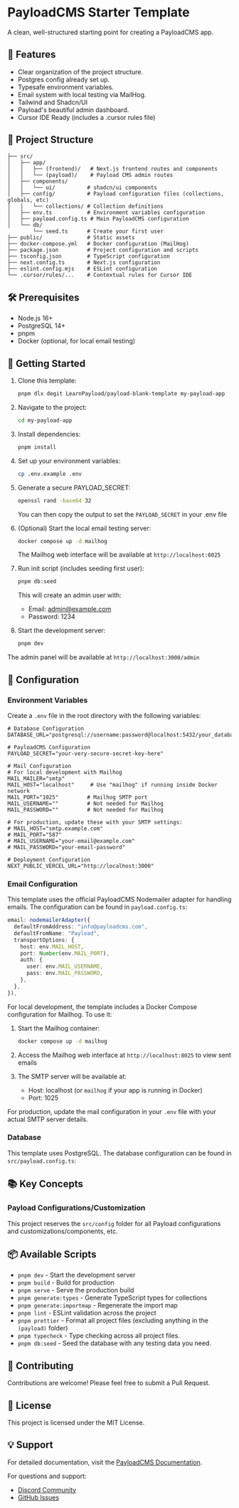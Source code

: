 # PayloadCMS Starter Template

A clean, well-structured starting point for creating a PayloadCMS app.

## 🚀 Features

- Clear organization of the project structure.
- Postgres config already set up.
- Typesafe environment variables.
- Email system with local testing via MailHog.
- Tailwind and Shadcn/UI
- Payload's beautiful admin dashboard.
- Cursor IDE Ready (includes a .cursor rules file)

## 📁 Project Structure

```
├── src/
│   ├── app/
│   │   ├── (frontend)/   # Next.js frontend routes and components
│   │   └── (payload)/    # Payload CMS admin routes
│   ├── components/
│   │   └── ui/          # shadcn/ui components
│   ├── config/          # Payload configuration files (collections, globals, etc)
│   │   └── collections/ # Collection definitions
│   ├── env.ts           # Environment variables configuration
│   ├── payload.config.ts # Main PayloadCMS configuration
│   └── db/
        └── seed.ts      # Create your first user
├── public/              # Static assets
├── docker-compose.yml   # Docker configuration (MailHog)
├── package.json         # Project configuration and scripts
├── tsconfig.json        # TypeScript configuration
├── next.config.ts       # Next.js configuration
├── eslint.config.mjs    # ESLint configuration
└── .cursor/rules/...    # Contextual rules for Cursor IDE
```

## 🛠️ Prerequisites

- Node.js 16+
- PostgreSQL 14+
- pnpm
- Docker (optional, for local email testing)

## 🚦 Getting Started

1. Clone this template:

   ```bash
   pnpm dlx degit LearnPayload/payload-blank-template my-payload-app
   ```

2. Navigate to the project:

   ```bash
   cd my-payload-app
   ```

3. Install dependencies:

   ```bash
   pnpm install
   ```

4. Set up your environment variables:

   ```bash
   cp .env.example .env
   ```

5. Generate a secure PAYLOAD_SECRET:

   ```bash
   openssl rand -base64 32
   ```

   You can then copy the output to set the `PAYLOAD_SECRET` in your .env file

6. (Optional) Start the local email testing server:

   ```bash
   docker compose up -d mailhog
   ```

   The Mailhog web interface will be available at `http://localhost:8025`

7. Run init script (includes seeding first user):

   ```bash
   pnpm db:seed
   ```

   This will create an admin user with:

   - Email: admin@example.com
   - Password: 1234

8. Start the development server:
   ```bash
   pnpm dev
   ```

The admin panel will be available at `http://localhost:3000/admin`

## 🔧 Configuration

### Environment Variables

Create a `.env` file in the root directory with the following variables:

```env
# Database Configuration
DATABASE_URL="postgresql://username:password@localhost:5432/your_database"

# PayloadCMS Configuration
PAYLOAD_SECRET="your-very-secure-secret-key-here"

# Mail Configuration
# For local development with Mailhog
MAIL_MAILER="smtp"
MAIL_HOST="localhost"     # Use "mailhog" if running inside Docker network
MAIL_PORT="1025"         # Mailhog SMTP port
MAIL_USERNAME=""         # Not needed for Mailhog
MAIL_PASSWORD=""         # Not needed for Mailhog

# For production, update these with your SMTP settings:
# MAIL_HOST="smtp.example.com"
# MAIL_PORT="587"
# MAIL_USERNAME="your-email@example.com"
# MAIL_PASSWORD="your-email-password"

# Deployment Configuration
NEXT_PUBLIC_VERCEL_URL="http://localhost:3000"
```

### Email Configuration

This template uses the official PayloadCMS Nodemailer adapter for handling emails. The configuration can be found in `payload.config.ts`:

```typescript
email: nodemailerAdapter({
  defaultFromAddress: "info@payloadcms.com",
  defaultFromName: "Payload",
  transportOptions: {
    host: env.MAIL_HOST,
    port: Number(env.MAIL_PORT),
    auth: {
      user: env.MAIL_USERNAME,
      pass: env.MAIL_PASSWORD,
    },
  },
}),
```

For local development, the template includes a Docker Compose configuration for Mailhog. To use it:

1. Start the Mailhog container:

   ```bash
   docker compose up -d mailhog
   ```

2. Access the Mailhog web interface at `http://localhost:8025` to view sent emails

3. The SMTP server will be available at:
   - Host: localhost (or `mailhog` if your app is running in Docker)
   - Port: 1025

For production, update the mail configuration in your `.env` file with your actual SMTP server details.

### Database

This template uses PostgreSQL. The database configuration can be found in `src/payload.config.ts`:

## 📚 Key Concepts

### Payload Configurations/Customization

This project reserves the `src/config` folder for all Payload configurations and customizations/components, etc.

## 📦 Available Scripts

- `pnpm dev` - Start the development server
- `pnpm build` - Build for production
- `pnpm serve` - Serve the production build
- `pnpm generate:types` - Generate TypeScript types for collections
- `pnpm generate:importmap` - Regenerate the import map
- `pnpm lint` - ESLint validation across the project
- `pnpm prettier` - Format all project files (excluding anything in the `(payload)` folder)
- `pnpm typecheck` - Type checking across all project files.
- `pnpm db:seed` - Seed the database with any testing data you need.

## 🤝 Contributing

Contributions are welcome! Please feel free to submit a Pull Request.

## 📄 License

This project is licensed under the MIT License.

## 💡 Support

For detailed documentation, visit the [PayloadCMS Documentation](https://payloadcms.com/docs).

For questions and support:

- [Discord Community](https://discord.com/invite/payload)
- [GitHub Issues](https://github.com/payloadcms/payload/issues)
